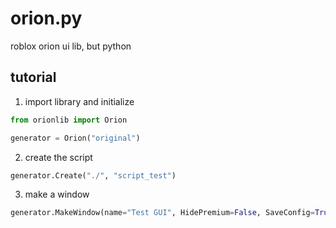 # orion.py
roblox orion ui lib, but python 

## tutorial
1. import library and initialize
```py
from orionlib import Orion

generator = Orion("original")
```
2.  create the script
```py
generator.Create("./", "script_test")
```
3. make a window
```py
generator.MakeWindow(name="Test GUI", HidePremium=False, SaveConfig=True, ConfigFolder="OrionTest")
```
